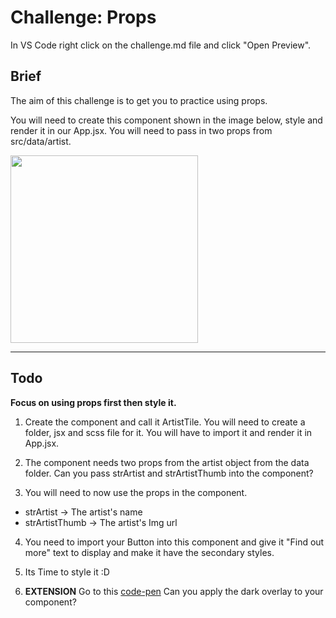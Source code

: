 # Challenge: Props

In VS Code right click on the challenge.md file and click "Open Preview".

## Brief

The aim of this challenge is to get you to practice using props.

You will need to create this component shown in the image below, style and render it in our App.jsx. You will need to pass in two props from src/data/artist.

<img src="./images/artist-tile.PNG" width="300"/>

---

## Todo

**Focus on using props first then style it.**

1. Create the component and call it ArtistTile. You will need to create a folder, jsx and scss file for it. You will have to import it and render it in App.jsx.

2. The component needs two props from the artist object from the data folder. Can you pass strArtist and strArtistThumb into the component?

3. You will need to now use the props in the component.

- strArtist -> The artist's name
- strArtistThumb -> The artist's Img url

4. You need to import your Button into this component and give it "Find out more" text to display and make it have the secondary styles.

5. Its Time to style it :D

6. **EXTENSION** Go to this [code-pen](https://codepen.io/charlie-robin/pen/RwVyNvO) Can you apply the dark overlay to your component?
